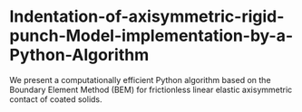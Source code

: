 # Indentation-of-axisymmetric-rigid-punch-Model-implementation-by-a-Python-Algorithm
We present a computationally efficient Python algorithm based on the Boundary Element Method (BEM) for frictionless linear elastic axisymmetric contact of coated solids. 
